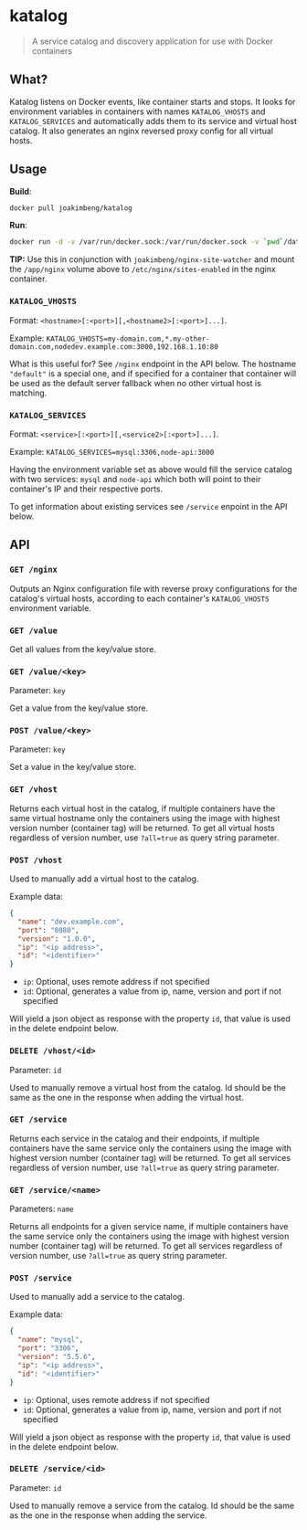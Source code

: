 katalog
=========

> A service catalog and discovery application for use with Docker containers

## What?

Katalog listens on Docker events, like container starts and stops.
It looks for environment variables in containers with names `KATALOG_VHOSTS` and `KATALOG_SERVICES` and automatically adds them to its service and virtual host catalog. It also generates an nginx reversed proxy config for all virtual hosts.

## Usage

**Build**:

```bash
docker pull joakimbeng/katalog
```

**Run**:

```bash
docker run -d -v /var/run/docker.sock:/var/run/docker.sock -v `pwd`/data:/app/data -v `pwd`/nginx:/app/nginx -p 5005:5005 joakimbeng/katalog
```

**TIP:** Use this in conjunction with `joakimbeng/nginx-site-watcher` and mount the `/app/nginx` volume above to `/etc/nginx/sites-enabled` in the nginx container.

### `KATALOG_VHOSTS`

Format: `<hostname>[:<port>][,<hostname2>[:<port>]...]`.

Example: `KATALOG_VHOSTS=my-domain.com,*.my-other-domain.com,nodedev.example.com:3000,192.168.1.10:80`


What is this useful for? See `/nginx` endpoint in the API below. The hostname `"default"` is a special one, and if specified for a container that container will be used as the default server fallback when no other virtual host is matching.


### `KATALOG_SERVICES`

Format: `<service>[:<port>][,<service2>[:<port>]...]`.

Example: `KATALOG_SERVICES=mysql:3306,node-api:3000`


Having the environment variable set as above would fill the service catalog with two services: `mysql` and `node-api` which both will point to their container's IP and their respective ports.

To get information about existing services see `/service` enpoint in the API below.


## API

### `GET /nginx`

Outputs an Nginx configuration file with reverse proxy configurations for the catalog's virtual hosts, according to each container's `KATALOG_VHOSTS` environment variable.

### `GET /value`

Get all values from the key/value store.


### `GET /value/<key>`

Parameter: `key`


Get a value from the key/value store.


### `POST /value/<key>`

Parameter: `key`


Set a value in the key/value store.


### `GET /vhost`

Returns each virtual host in the catalog, if multiple containers have the same virtual hostname only the containers using the image with highest version number (container tag) will be returned. To get all virtual hosts regardless of version number, use `?all=true` as query string parameter.

### `POST /vhost`

Used to manually add a virtual host to the catalog.

Example data:

```json
{
  "name": "dev.example.com",
  "port": "8080",
  "version": "1.0.0",
  "ip": "<ip address>",
  "id": "<identifier>"
}
```

* `ip`: Optional, uses remote address if not specified
* `id`: Optional, generates a value from ip, name, version and port if not specified


Will yield a json object as response with the property `id`, that value is used in the delete endpoint below.

### `DELETE /vhost/<id>`

Parameter: `id`

Used to manually remove a virtual host from the catalog. Id should be the same as the one in the response when adding the virtual host.

### `GET /service`

Returns each service in the catalog and their endpoints, if multiple containers have the same service only the containers using the image with highest version number (container tag) will be returned. To get all services regardless of version number, use `?all=true` as query string parameter.

### `GET /service/<name>`

Parameters: `name`

Returns all endpoints for a given service name, if multiple containers have the same service only the containers using the image with highest version number (container tag) will be returned. To get all services regardless of version number, use `?all=true` as query string parameter.

### `POST /service`

Used to manually add a service to the catalog.

Example data:

```json
{
  "name": "mysql",
  "port": "3306",
  "version": "5.5.6",
  "ip": "<ip address>",
  "id": "<identifier>"
}
```

* `ip`: Optional, uses remote address if not specified
* `id`: Optional, generates a value from ip, name, version and port if not specified


Will yield a json object as response with the property `id`, that value is used in the delete endpoint below.

### `DELETE /service/<id>`

Parameter: `id`

Used to manually remove a service from the catalog. Id should be the same as the one in the response when adding the service.

